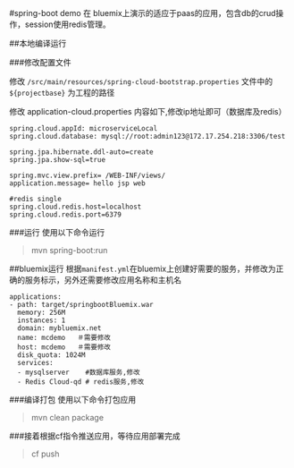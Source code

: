#spring-boot demo
在 bluemix上演示的适应于paas的应用，包含db的crud操作，session使用redis管理。

##本地编译运行

###修改配置文件

修改 `/src/main/resources/spring-cloud-bootstrap.properties` 文件中的 `${projectbase}` 为工程的路径

修改 application-cloud.properties 内容如下,修改ip地址即可（数据库及redis）

```
spring.cloud.appId: microserviceLocal
spring.cloud.database: mysql://root:admin123@172.17.254.218:3306/test

spring.jpa.hibernate.ddl-auto=create
spring.jpa.show-sql=true

spring.mvc.view.prefix= /WEB-INF/views/
application.message= hello jsp web

#redis single
spring.cloud.redis.host=localhost
spring.cloud.redis.port=6379
```

###运行
使用以下命令运行
> mvn spring-boot:run

##bluemix运行
根据`manifest.yml`在bluemix上创建好需要的服务，并修改为正确的服务标示，另外还需要修改应用名称和主机名
```
applications:
- path: target/springbootBluemix.war
  memory: 256M
  instances: 1
  domain: mybluemix.net
  name: mcdemo   ＃需要修改
  host: mcdemo   ＃需要修改
  disk_quota: 1024M
  services:
  - mysqlserver    #数据库服务,修改
  - Redis Cloud-qd # redis服务,修改
```

###编译打包
使用以下命令打包应用
>mvn clean package  

###接着根据cf指令推送应用，等待应用部署完成
> cf push
